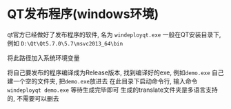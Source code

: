 # QT发布程序(windows环境)
qt官方已经做好了发布程序的软件, 名为
`windeployqt.exe`
一般在QT安装目录下, 例如
`D:\Qt\Qt5.7.0\5.7\msvc2013_64\bin`

将此路径加入系统环境变量

将自己要发布的程序编译成为Release版本, 找到编译好的exe, 例如`demo.exe`
自己建一个空的文件夹, 把`demo.exe`放进去
在此目录下启动命令行, 输入命令
`windeployqt demo.exe`
等待生成完毕即可
生成的translate文件夹是多语言支持的, 不需要可以删去